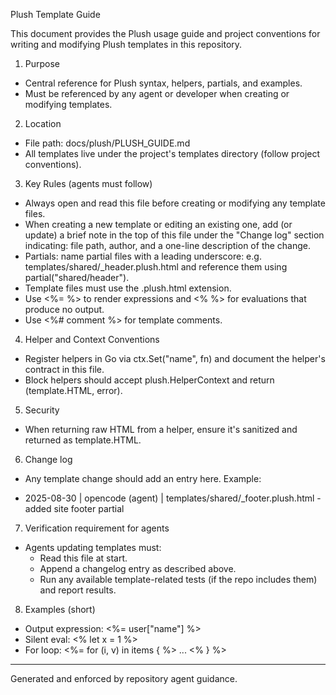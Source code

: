 Plush Template Guide

This document provides the Plush usage guide and project conventions for writing and modifying Plush templates in this repository.

1) Purpose
- Central reference for Plush syntax, helpers, partials, and examples.
- Must be referenced by any agent or developer when creating or modifying templates.

2) Location
- File path: docs/plush/PLUSH_GUIDE.md
- All templates live under the project's templates directory (follow project conventions).

3) Key Rules (agents must follow)
- Always open and read this file before creating or modifying any template files.
- When creating a new template or editing an existing one, add (or update) a brief note in the top of this file under the "Change log" section indicating: file path, author, and a one-line description of the change.
- Partials: name partial files with a leading underscore: e.g. templates/shared/_header.plush.html and reference them using partial("shared/header").
- Template files must use the .plush.html extension.
- Use <%= %> to render expressions and <% %> for evaluations that produce no output.
- Use <%# comment %> for template comments.

4) Helper and Context Conventions
- Register helpers in Go via ctx.Set("name", fn) and document the helper's contract in this file.
- Block helpers should accept plush.HelperContext and return (template.HTML, error).

5) Security
- When returning raw HTML from a helper, ensure it's sanitized and returned as template.HTML.

6) Change log
- Any template change should add an entry here. Example:

- 2025-08-30 | opencode (agent) | templates/shared/_footer.plush.html - added site footer partial

7) Verification requirement for agents
- Agents updating templates must:
  - Read this file at start.
  - Append a changelog entry as described above.
  - Run any available template-related tests (if the repo includes them) and report results.

8) Examples (short)
- Output expression: <%= user["name"] %>
- Silent eval: <% let x = 1 %>
- For loop: <%= for (i, v) in items { %> ... <% } %>

---
Generated and enforced by repository agent guidance.
